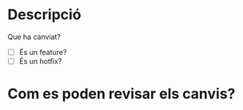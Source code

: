 # Descripció
Que ha canviat?

- [ ] És un feature?
- [ ] És un hotfix?

# Com es poden revisar els canvis?
